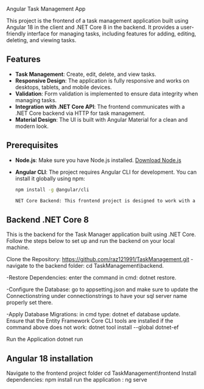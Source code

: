 Angular Task Management App

This project is the frontend of a task management application built using Angular 18 in the client and .NET Core 8 in the backend. It provides a user-friendly interface for managing tasks, including features for adding, editing, deleting, and viewing tasks.



## Features

- **Task Management**: Create, edit, delete, and view tasks.
- **Responsive Design**: The application is fully responsive and works on desktops, tablets, and mobile devices.
- **Validation**: Form validation is implemented to ensure data integrity when managing tasks.
- **Integration with .NET Core API**: The frontend communicates with a .NET Core backend via HTTP for task management.
- **Material Design**: The UI is built with Angular Material for a clean and modern look.

## Prerequisites

- **Node.js**: Make sure you have Node.js installed. [Download Node.js](https://nodejs.org/)
- **Angular CLI**: The project requires Angular CLI for development. You can install it globally using npm:

  ```bash
  npm install -g @angular/cli

  NET Core Backend: This frontend project is designed to work with a .NET Core backend. Ensure the backend is set up and running before starting the frontend.

## Backend .NET Core 8
This is the backend for the Task Manager application built using .NET Core. Follow the steps below to set up and run the backend on your local machine.

Clone the Repository:
https://github.com/raz121991/TaskManagement.git
-navigate to the backend folder: cd TaskManagement\backend.

-Restore Dependencies: enter the command in cmd: dotnet restore.

-Configure the Database: go to appsetting.json and make sure to update the Connectionstring under connectionstrings to have your sql server name properly set there.

-Apply Database Migrations: in cmd type: dotnet ef database update.
Ensure that the Entity Framework Core CLI tools are installed if the command above does not work: dotnet tool install --global dotnet-ef

Run the Application dotnet run


## Angular 18 installation
Navigate to the frontend project folder cd TaskManagement\frontend
Install dependencies: npm install
run the application : ng serve
